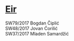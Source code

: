 # [Eir](https://en.wikipedia.org/wiki/Eir)
SW79/2017	Bogdan	Čiplić<br/>
SW48/2017	Jovan 	Ćorilić<br/>
SW37/2017	Mladen	Samardžić

